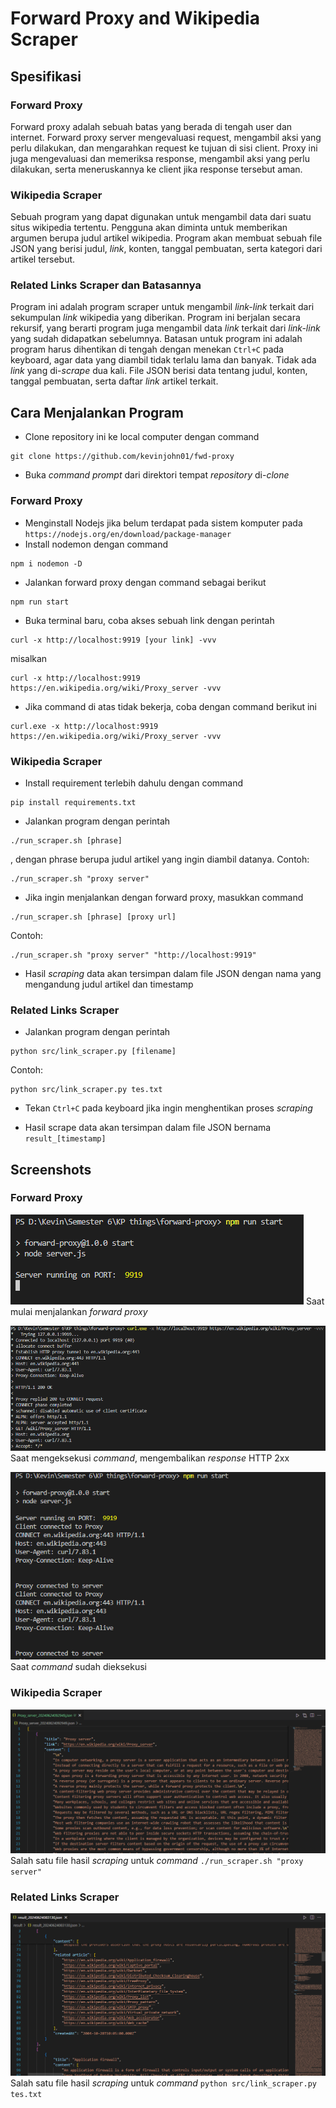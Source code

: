 # Forward Proxy and Wikipedia Scraper

## Spesifikasi
### Forward Proxy
Forward proxy adalah sebuah batas yang berada di tengah user dan internet. Forward proxy server mengevaluasi request, mengambil aksi yang perlu dilakukan, dan mengarahkan request ke tujuan di sisi client. Proxy ini juga mengevaluasi dan memeriksa response, mengambil aksi yang perlu dilakukan, serta meneruskannya ke client jika response tersebut aman.

### Wikipedia Scraper
Sebuah program yang dapat digunakan untuk mengambil data dari suatu situs wikipedia tertentu. Pengguna akan diminta untuk memberikan argumen berupa judul artikel wikipedia. Program akan membuat sebuah file JSON yang berisi judul, _link_, konten, tanggal pembuatan, serta kategori dari artikel tersebut.

### Related Links Scraper dan Batasannya
Program ini adalah program scraper untuk mengambil _link-link_ terkait dari sekumpulan _link_ wikipedia yang diberikan. Program ini berjalan secara rekursif, yang berarti program juga mengambil data _link_ terkait dari _link-link_ yang sudah didapatkan sebelumnya. Batasan untuk program ini adalah program harus dihentikan di tengah dengan menekan `Ctrl+C` pada keyboard, agar data yang diambil tidak terlalu lama dan banyak. Tidak ada _link_ yang di-_scrape_ dua kali. File JSON berisi data tentang judul, konten, tanggal pembuatan, serta daftar _link_ artikel terkait.

## Cara Menjalankan Program
- Clone repository ini ke local computer dengan command
```
git clone https://github.com/kevinjohn01/fwd-proxy
```

- Buka _command prompt_ dari direktori tempat _repository_ di-_clone_
### Forward Proxy
- Menginstall Nodejs jika belum terdapat pada sistem komputer pada `https://nodejs.org/en/download/package-manager`
- Install nodemon dengan command 
```
npm i nodemon -D
```
- Jalankan forward proxy dengan command sebagai berikut
```
npm run start
```
- Buka terminal baru, coba akses sebuah link dengan perintah
```
curl -x http://localhost:9919 [your link] -vvv
```
misalkan
```
curl -x http://localhost:9919 https://en.wikipedia.org/wiki/Proxy_server -vvv
```
- Jika command di atas tidak bekerja, coba dengan command berikut ini
```
curl.exe -x http://localhost:9919 https://en.wikipedia.org/wiki/Proxy_server -vvv
```

### Wikipedia Scraper
- Install requirement terlebih dahulu dengan command
```
pip install requirements.txt
```
- Jalankan program dengan perintah
```
./run_scraper.sh [phrase]
```
, dengan phrase berupa judul artikel yang ingin diambil datanya. Contoh:
```
./run_scraper.sh "proxy server"
```

- Jika ingin menjalankan dengan forward proxy, masukkan command
```
./run_scraper.sh [phrase] [proxy url]
```
Contoh:
```
./run_scraper.sh "proxy server" "http://localhost:9919"
```
- Hasil _scraping_ data akan tersimpan dalam file JSON dengan nama yang mengandung judul artikel dan timestamp

### Related Links Scraper
- Jalankan program dengan perintah
```
python src/link_scraper.py [filename]
```
Contoh:
```
python src/link_scraper.py tes.txt
```

- Tekan `Ctrl+C` pada keyboard jika ingin menghentikan proses _scraping_

- Hasil scrape data akan tersimpan dalam file JSON bernama `result_[timestamp]`

## Screenshots
### Forward Proxy
![Before](img/server-before.png)
Saat mulai menjalankan _forward proxy_<br>

![Command](img/fwd-proxy.png)
Saat mengeksekusi _command_, mengembalikan _response_ HTTP 2xx <br>

![After](img/server-after.png)
Saat _command_ sudah dieksekusi <br>

### Wikipedia Scraper
![Wiki Scraper](img/wiki-scraper.png)
Salah satu file hasil _scraping_ untuk _command_ `./run_scraper.sh "proxy server"`<br>

### Related Links Scraper
![Related Links Scraper](img/related-links-scraper.png)
Salah satu file hasil _scraping_ untuk _command_ `python src/link_scraper.py tes.txt`<br>